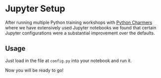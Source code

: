 # Jupyter Setup

After running multiple Python training workshops with [Python Charmers](https://pythoncharmers.com/) where we have extensively used Jupyter notebooks we found that certain Jupyter configurations were a substantial improvement over the defaults.

## Usage

Just load in the file at `config.py` into your notebook and run it.

Now you will be ready to go!